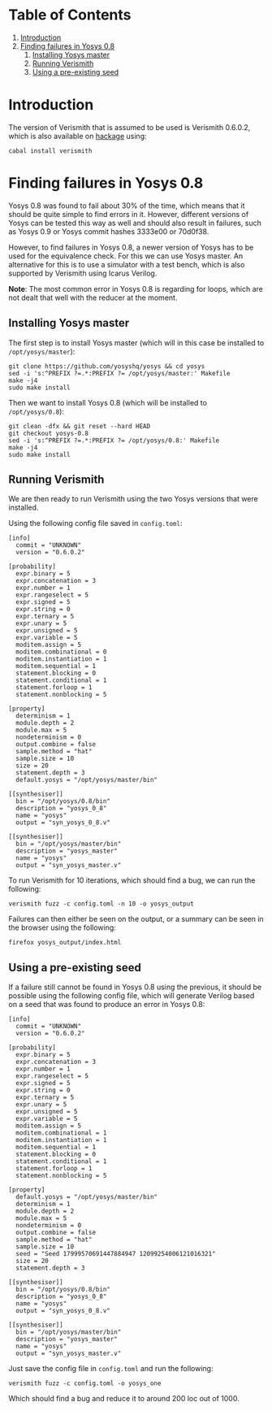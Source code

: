 
# Table of Contents

1.  [Introduction](#orgfa2e714)
2.  [Finding failures in Yosys 0.8](#org6a59bc9)
    1.  [Installing Yosys master](#org546cb88)
    2.  [Running Verismith](#orgc7f7b1f)
    3.  [Using a pre-existing seed](#orgeb22097)



<a id="orgfa2e714"></a>

# Introduction

The version of Verismith that is assumed to be used is Verismith 0.6.0.2, which is also available on [hackage](<https://hackage.haskell.org/package/verismith-0.6.0.2>) using:

    cabal install verismith


<a id="org6a59bc9"></a>

# Finding failures in Yosys 0.8

Yosys 0.8 was found to fail about 30% of the time, which means that it should be quite simple to find errors in it. However, different versions of Yosys can be tested this way as well and should also result in failures, such as Yosys 0.9 or Yosys commit hashes 3333e00 or 70d0f38.

However, to find failures in Yosys 0.8, a newer version of Yosys has to be used for the equivalence check. For this we can use Yosys master. An alternative for this is to use a simulator with a test bench, which is also supported by Verismith using Icarus Verilog.

**Note**: The most common error in Yosys 0.8 is regarding for loops, which are not dealt that well with the reducer at the moment.


<a id="org546cb88"></a>

## Installing Yosys master

The first step is to install Yosys master (which will in this case be installed to `/opt/yosys/master`):

    git clone https://github.com/yosyshq/yosys && cd yosys
    sed -i 's:^PREFIX ?=.*:PREFIX ?= /opt/yosys/master:' Makefile
    make -j4
    sudo make install

Then we want to install Yosys 0.8 (which will be installed to `/opt/yosys/0.8`):

    git clean -dfx && git reset --hard HEAD
    git checkout yosys-0.8
    sed -i 's:^PREFIX ?=.*:PREFIX ?= /opt/yosys/0.8:' Makefile
    make -j4
    sudo make install


<a id="orgc7f7b1f"></a>

## Running Verismith

We are then ready to run Verismith using the two Yosys versions that were installed.

Using the following config file saved in `config.toml`:

    [info]
      commit = "UNKNOWN"
      version = "0.6.0.2"
    
    [probability]
      expr.binary = 5
      expr.concatenation = 3
      expr.number = 1
      expr.rangeselect = 5
      expr.signed = 5
      expr.string = 0
      expr.ternary = 5
      expr.unary = 5
      expr.unsigned = 5
      expr.variable = 5
      moditem.assign = 5
      moditem.combinational = 0
      moditem.instantiation = 1
      moditem.sequential = 1
      statement.blocking = 0
      statement.conditional = 1
      statement.forloop = 1
      statement.nonblocking = 5
    
    [property]
      determinism = 1
      module.depth = 2
      module.max = 5
      nondeterminism = 0
      output.combine = false
      sample.method = "hat"
      sample.size = 10
      size = 20
      statement.depth = 3
      default.yosys = "/opt/yosys/master/bin"
    
    [[synthesiser]]
      bin = "/opt/yosys/0.8/bin"
      description = "yosys_0_8"
      name = "yosys"
      output = "syn_yosys_0_8.v"
    
    [[synthesiser]]
      bin = "/opt/yosys/master/bin"
      description = "yosys_master"
      name = "yosys"
      output = "syn_yosys_master.v"

To run Verismith for 10 iterations, which should find a bug, we can run the following:

    verismith fuzz -c config.toml -n 10 -o yosys_output

Failures can then either be seen on the output, or a summary can be seen in the browser using the following:

    firefox yosys_output/index.html


<a id="orgeb22097"></a>

## Using a pre-existing seed

If a failure still cannot be found in Yosys 0.8 using the previous, it should be possible using the following config file, which will generate Verilog based on a seed that was found to produce an error in Yosys 0.8:

    
    [info]
      commit = "UNKNOWN"
      version = "0.6.0.2"
    
    [probability]
      expr.binary = 5
      expr.concatenation = 3
      expr.number = 1
      expr.rangeselect = 5
      expr.signed = 5
      expr.string = 0
      expr.ternary = 5
      expr.unary = 5
      expr.unsigned = 5
      expr.variable = 5
      moditem.assign = 5
      moditem.combinational = 1
      moditem.instantiation = 1
      moditem.sequential = 1
      statement.blocking = 0
      statement.conditional = 1
      statement.forloop = 1
      statement.nonblocking = 5
    
    [property]
      default.yosys = "/opt/yosys/master/bin"
      determinism = 1
      module.depth = 2
      module.max = 5
      nondeterminism = 0
      output.combine = false
      sample.method = "hat"
      sample.size = 10
      seed = "Seed 17999570691447884947 12099254006121016321"
      size = 20
      statement.depth = 3
    
    [[synthesiser]]
      bin = "/opt/yosys/0.8/bin"
      description = "yosys_0_8"
      name = "yosys"
      output = "syn_yosys_0_8.v"
    
    [[synthesiser]]
      bin = "/opt/yosys/master/bin"
      description = "yosys_master"
      name = "yosys"
      output = "syn_yosys_master.v"

Just save the config file in `config.toml` and run the following:

    verismith fuzz -c config.toml -o yosys_one

Which should find a bug and reduce it to around 200 loc out of 1000.

